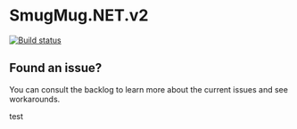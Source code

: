 # SmugMug.NET.v2

[![Build status](https://justinmarks.visualstudio.com/_apis/public/build/definitions/691dc3c5-7162-43e6-a20b-7663d7aea611/28/badge)](https://justinmarks.visualstudio.com/_apis/public/build/definitions/691dc3c5-7162-43e6-a20b-7663d7aea611/28/badge)

## Found an issue?
You can consult the backlog to learn more about the current issues and see workarounds.

test
